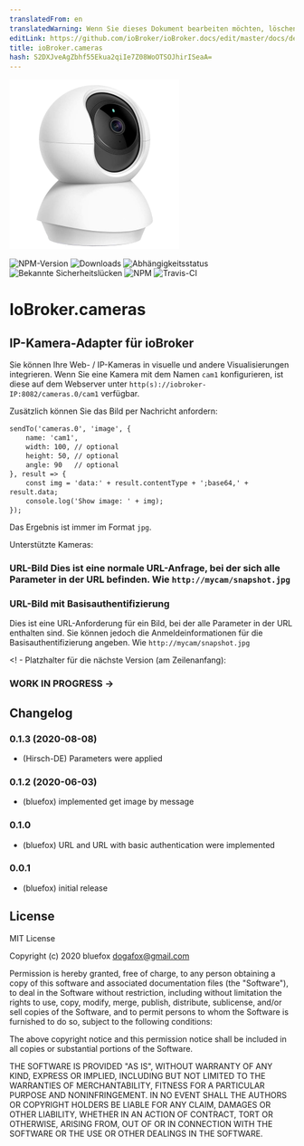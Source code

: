 ```yaml
---
translatedFrom: en
translatedWarning: Wenn Sie dieses Dokument bearbeiten möchten, löschen Sie bitte das Feld "translationsFrom". Andernfalls wird dieses Dokument automatisch erneut übersetzt
editLink: https://github.com/ioBroker/ioBroker.docs/edit/master/docs/de/adapterref/iobroker.cameras/README.md
title: ioBroker.cameras
hash: S2DXJveAgZbhf55Ekua2qiIe7Z08WoOTSOJhirISeaA=
---
```

![Logo](../../../en/adapterref/iobroker.cameras/admin/cameras.png)

![NPM-Version](http://img.shields.io/npm/v/iobroker.cameras.svg)
![Downloads](https://img.shields.io/npm/dm/iobroker.cameras.svg)
![Abhängigkeitsstatus](https://img.shields.io/david/ioBroker/iobroker.cameras.svg)
![Bekannte Sicherheitslücken](https://snyk.io/test/github/ioBroker/ioBroker.cameras/badge.svg)
![NPM](https://nodei.co/npm/iobroker.cameras.png?downloads=true)
![Travis-CI](http://img.shields.io/travis/ioBroker/ioBroker.cameras/master.svg)

# IoBroker.cameras
## IP-Kamera-Adapter für ioBroker
Sie können Ihre Web- / IP-Kameras in visuelle und andere Visualisierungen integrieren.
Wenn Sie eine Kamera mit dem Namen `cam1` konfigurieren, ist diese auf dem Webserver unter `http(s)://iobroker-IP:8082/cameras.0/cam1` verfügbar.

Zusätzlich können Sie das Bild per Nachricht anfordern:

```
sendTo('cameras.0', 'image', {
    name: 'cam1',
    width: 100, // optional
    height: 50, // optional
    angle: 90   // optional
}, result => {
    const img = 'data:' + result.contentType + ';base64,' + result.data;
    console.log('Show image: ' + img);
});
```

Das Ergebnis ist immer im Format `jpg`.

Unterstützte Kameras:

### URL-Bild Dies ist eine normale URL-Anfrage, bei der sich alle Parameter in der URL befinden. Wie `http://mycam/snapshot.jpg`
### URL-Bild mit Basisauthentifizierung
Dies ist eine URL-Anforderung für ein Bild, bei der alle Parameter in der URL enthalten sind. Sie können jedoch die Anmeldeinformationen für die Basisauthentifizierung angeben. Wie `http://mycam/snapshot.jpg`

<! - Platzhalter für die nächste Version (am Zeilenanfang):

### __WORK IN PROGRESS__ ->

## Changelog
### 0.1.3 (2020-08-08)
* (Hirsch-DE) Parameters were applied

### 0.1.2 (2020-06-03)
* (bluefox) implemented get image by message

### 0.1.0
* (bluefox) URL and URL with basic authentication were implemented

### 0.0.1
* (bluefox) initial release

## License
MIT License

Copyright (c) 2020 bluefox <dogafox@gmail.com>

Permission is hereby granted, free of charge, to any person obtaining a copy
of this software and associated documentation files (the "Software"), to deal
in the Software without restriction, including without limitation the rights
to use, copy, modify, merge, publish, distribute, sublicense, and/or sell
copies of the Software, and to permit persons to whom the Software is
furnished to do so, subject to the following conditions:

The above copyright notice and this permission notice shall be included in all
copies or substantial portions of the Software.

THE SOFTWARE IS PROVIDED "AS IS", WITHOUT WARRANTY OF ANY KIND, EXPRESS OR
IMPLIED, INCLUDING BUT NOT LIMITED TO THE WARRANTIES OF MERCHANTABILITY,
FITNESS FOR A PARTICULAR PURPOSE AND NONINFRINGEMENT. IN NO EVENT SHALL THE
AUTHORS OR COPYRIGHT HOLDERS BE LIABLE FOR ANY CLAIM, DAMAGES OR OTHER
LIABILITY, WHETHER IN AN ACTION OF CONTRACT, TORT OR OTHERWISE, ARISING FROM,
OUT OF OR IN CONNECTION WITH THE SOFTWARE OR THE USE OR OTHER DEALINGS IN THE
SOFTWARE.